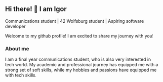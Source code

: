 ## Hi there! 👋 I am Igor

Communications student | 42 Wolfsburg student | Aspiring software developer

Welcome to my github profile! I am excited to share my journey with you!

### About me
I am a final year communications student, who is also very interested in tech world. My academic and professional journey has equipped me with a strong set of soft skills, while my hobbies and passions have equipped me with tech skills.
<!--
**imicovic/imicovic** is a ✨ _special_ ✨ repository because its `README.md` (this file) appears on your GitHub profile.

Here are some ideas to get you started:

- 🔭 I’m currently working on ...
- 🌱 I’m currently learning ...
- 👯 I’m looking to collaborate on ...
- 🤔 I’m looking for help with ...
- 💬 Ask me about ...
- 📫 How to reach me: ...
- 😄 Pronouns: ...
- ⚡ Fun fact: ...
-->
